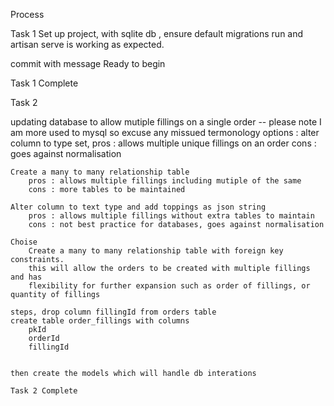 Process

Task 1
Set up project, with sqlite db , ensure default migrations run and artisan serve is working as expected.

commit with message Ready to begin

Task 1 Complete

Task 2

updating database to allow mutiple fillings on a single order
    -- please note I am more used to mysql so excuse any missued termonology
options : 
    alter column to type set, 
        pros : allows multiple unique fillings on an order
        cons : goes against normalisation
    
    Create a many to many relationship table
        pros : allows multiple fillings including mutiple of the same
        cons : more tables to be maintained

    Alter column to text type and add toppings as json string
        pros : allows multiple fillings without extra tables to maintain
        cons : not best practice for databases, goes against normalisation

    Choise 
        Create a many to many relationship table with foreign key constraints.
        this will allow the orders to be created with multiple fillings and has
        flexibility for further expansion such as order of fillings, or quantity of fillings

    steps, drop column fillingId from orders table
    create table order_fillings with columns
        pkId
        orderId
        fillingId
    

    then create the models which will handle db interations

    Task 2 Complete

    
    